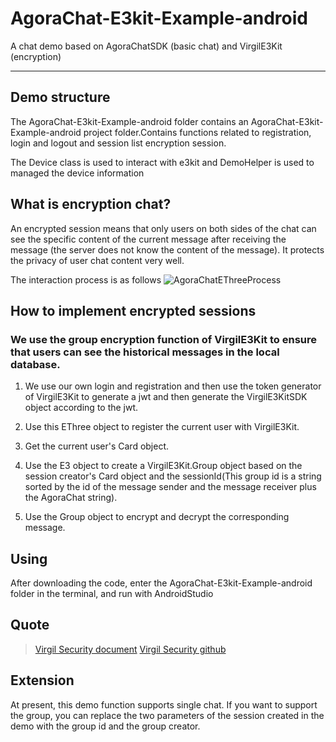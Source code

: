 # AgoraChat-E3kit-Example-android
A chat demo based on AgoraChatSDK (basic chat) and VirgilE3Kit (encryption)

-----------------------------------------------------------------------

## Demo structure

The AgoraChat-E3kit-Example-android folder contains an AgoraChat-E3kit-Example-android project folder.Contains functions related to registration, login and logout and session list encryption session.

The Device class is used to interact with e3kit and DemoHelper is used to managed the device information

## What is encryption chat?

An encrypted session means that only users on both sides of the chat can see the specific content of the current message after receiving the message (the server does not know the content of the message). It protects the privacy of user chat content very well.

The interaction process is as follows
![AgoraChatEThreeProcess](https://user-images.githubusercontent.com/3213611/165893823-c8045a6c-ceec-44c7-baea-b2ad5c1d9ff0.png)


## How to implement encrypted sessions

### We use the group encryption function of VirgilE3Kit to ensure that users can see the historical messages in the local database.

1. We use our own login and registration and then use the token generator of VirgilE3Kit to generate a jwt and then generate the VirgilE3KitSDK object according to the jwt.

2. Use this EThree object to register the current user with VirgilE3Kit.

3. Get the current user's Card object.

4. Use the E3 object to create a VirgilE3Kit.Group object based on the session creator's Card object and the sessionId(This group id is a string sorted by the id of the message sender and the message receiver plus the AgoraChat string).

5. Use the Group object to encrypt and decrypt the corresponding message.

## Using

After downloading the code, enter the AgoraChat-E3kit-Example-android folder in the terminal, and run with AndroidStudio

## Quote

> [Virgil Security document](https://developer.virgilsecurity.com/docs/e3kit/fundamentals/cryptography/)
> [Virgil Security github](https://github.com/VirgilSecurity)
## Extension

At present, this demo function supports single chat. If you want to support the group, you can replace the two parameters of the session created in the demo with the group id and the group creator.
